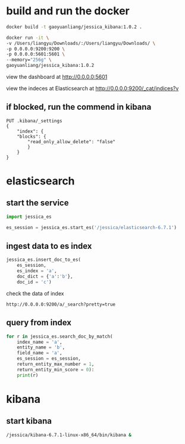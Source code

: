 # build and run the docker

```bash
docker build -t gaoyuanliang/jessica_kibana:1.0.2 .

docker run -it \
-v /Users/liangyu/Downloads/:/Users/liangyu/Downloads/ \
-p 0.0.0.0:9200:9200 \
-p 0.0.0.0:5601:5601 \
--memory="256g" \
gaoyuanliang/jessica_kibana:1.0.2
```

view the dashboard at http://0.0.0.0:5601

view the indeces at Elasticsearch at http://0.0.0.0:9200/_cat/indices?v

## if blocked, run the commend in kibana

```
PUT .kibana/_settings
{
	"index": {
	"blocks": {
		"read_only_allow_delete": "false"
		}
	}
}
```

# elasticsearch

## start the service

```python
import jessica_es

es_session = jessica_es.start_es('/jessica/elasticsearch-6.7.1')
```

## ingest data to es index

```python
jessica_es.insert_doc_to_es(
	es_session,
	es_index = 'a',
	doc_dict = {'a':'b'},
	doc_id = 'c')
```

check the data of index

```
http://0.0.0.0:9200/a/_search?pretty=true
```

## query from index

```python
for r in jessica_es.search_doc_by_match(
	index_name = 'a',
	entity_name = 'b',
	field_name = 'a',
	es_session = es_session,
	return_entity_max_number = 1,
	return_entity_min_score = 0):
	print(r)
```

# kibana

## start kibana

```bash
/jessica/kibana-6.7.1-linux-x86_64/bin/kibana &
```
